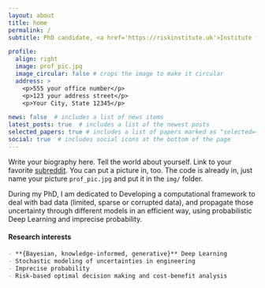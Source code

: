 ```yaml
---
layout: about
title: home
permalink: /
subtitle: PhD candidate, <a href='https://riskinstitute.uk'>Institute for Risk and Unceratinty, University of Liverpool</a>; \n  ESR, MSCA-ITN project <a href="https://urbasis-eu.osug.fr">URBASIS</a>.

profile:
  align: right
  image: prof_pic.jpg
  image_circular: false # crops the image to make it circular
  address: >
    <p>555 your office number</p>
    <p>123 your address street</p>
    <p>Your City, State 12345</p>

news: false  # includes a list of news items
latest_posts: true  # includes a list of the newest posts
selected_papers: true # includes a list of papers marked as "selected={true}"
social: true  # includes social icons at the bottom of the page
---
```


Write your biography here. Tell the world about yourself. Link to your favorite [subreddit](http://reddit.com). You can put a picture in, too. The code is already in, just name your picture `prof_pic.jpg` and put it in the `img/` folder.

During my PhD, I am dedicated to Developing a computational framework to deal with bad data (limited, sparse or corrupted data), and propagate those uncertainty through different models in an efficient way, using probabilistic Deep Learning and imprecise probability.

#### Research interests
```markdown
- **{Bayesian, knowledge-informed, generative}** Deep Learning
- Stochastic modeling of uncertainties in engineering
- Imprecise probability
- Risk-based optimal decision making and cost-benefit analysis
```
